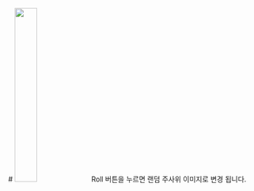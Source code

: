 #<Dice Roll Example>
<img src = "https://user-images.githubusercontent.com/24909625/136507607-e45ab755-2f73-4f87-8b80-c9440513ec1e.jpg" width="30%" height="30%">
Roll 버튼을 누르면 랜덤 주사위 이미지로 변경 됩니다.